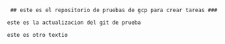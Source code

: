         ## este es el repositorio de pruebas de gcp para crear tareas ###

       este es la actualizacion del git de prueba

       este es otro textio

       